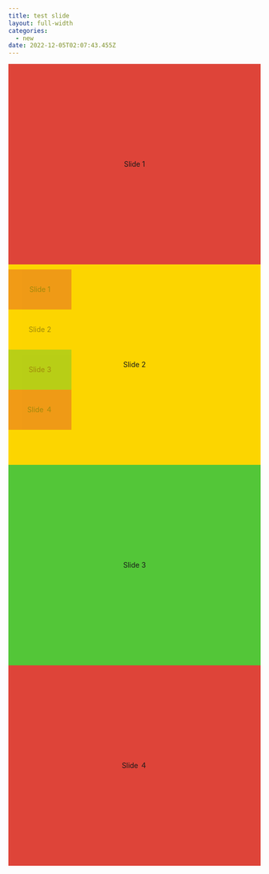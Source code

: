 ```yaml
---
title: test slide
layout: full-width
categories:
  - new
date: 2022-12-05T02:07:43.455Z
---
```

<!DOCTYPE html>

<html>



<head>

<meta charset="UTF-8">

<meta name="viewport" content="width=device-width, initial-scale=1.0">

<meta http-equiv="X-UA-Compatible" content="ie=edge">

<meta name="viewport" content="width=device-width, initial-scale=1.0">

<link href="https://unpkg.com/tailwindcss@^2/dist/tailwind.min.css" rel="stylesheet" />

<script src="https://cdn.tailwindcss.com"></script>

<script src="https://ajax.googleapis.com/ajax/libs/jquery/3.3.1/jquery.min.js"></script>

<script src="https://unpkg.com/tailwindcss-jit-cdn"></script>

<link rel="stylesheet" href="https://cdn.jsdelivr.net/npm/swiper@8/swiper-bundle.min.css" />

<script src="https://cdn.jsdelivr.net/npm/swiper@8/swiper-bundle.min.js"></script>

<style>

.swiper--wrapper {

/\* wrapperのサイズを調整 \*/

width: 100%;

height: 300px;

}



.swiper-slide {

/\* スライドのサイズを調整、中身のテキスト配置調整、背景色 \*/

color: #ffffff;

width: 100%;

height: 100%;

text-align: center;

line-height: 400px;

}



.swiper-slide:nth-child(3n + 1) {

background-color: #de4439;

}



.swiper-slide:nth-child(3n + 2) {

background-color: #fcd500;

}



.swiper-slide:nth-child(3n + 3) {

background-color: #53c638;

}



.mySwiper2 {

height: 400px;

width: 100%;

}



.mySwiper {

height: 100px;

box-sizing: border-box;

padding: 10px 0;

}



.mySwiper .swiper-slide {

width: 25%;

height: 100%;

opacity: 0.4;

line-height: 80px;

}



.mySwiper .swiper-slide-thumb-active {

opacity: 1;

}

</style>



</head>



<body>

<div class="swiper mySwiper2">

<!-- Additional required wrapper -->

<div class="swiper-wrapper">

<!-- Slides -->

<div class="swiper-slide">Slide 1</div>

<div class="swiper-slide">Slide 2</div>

<div class="swiper-slide">Slide 3</div>

<div class="swiper-slide">Slide ４</div>

</div>

<!-- 必要に応じてナビボタン -->

<div class="swiper-button-prev"></div>

<div class="swiper-button-next"></div>

</div>

<div class="swiper mySwiper">

<!-- Additional required wrapper -->

<div class="swiper-wrapper">

<!-- Slides -->

<div class="swiper-slide">Slide 1</div>

<div class="swiper-slide">Slide 2</div>

<div class="swiper-slide">Slide 3</div>

<div class="swiper-slide">Slide ４</div>

</div>

</div>

<script>

const swiper = new Swiper(".mySwiper", {

spaceBetween: 10,

slidesPerView: 4

});



const swiper2 = new Swiper(".mySwiper2", {

thumbs: {

swiper: swiper

},

navigation: {

nextEl: ".swiper-button-next",

prevEl: ".swiper-button-prev"

}

});



</script>

</body>



</html>